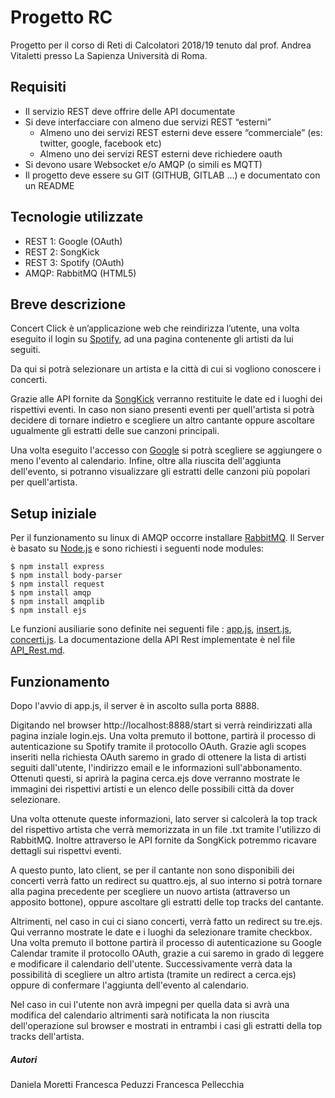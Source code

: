# Progetto RC
Progetto per il corso di Reti di Calcolatori 2018/19 tenuto dal prof. Andrea Vitaletti presso La Sapienza Università di Roma.

## Requisiti
* Il servizio REST deve offrire delle API documentate
* Si deve interfacciare con almeno due servizi REST “esterni”
  * Almeno uno dei servizi REST esterni deve essere “commerciale” (es: twitter, google, facebook etc)
  * Almeno uno dei servizi REST esterni deve richiedere oauth
* Si devono usare Websocket e/o AMQP (o simili es MQTT)
* Il progetto deve essere su GIT (GITHUB, GITLAB ...) e documentato con un README

## Tecnologie utilizzate
* REST 1: Google (OAuth)
* REST 2: SongKick 
* REST 3: Spotify (OAuth)
* AMQP: RabbitMQ (HTML5)

## Breve descrizione
Concert Click è un’applicazione web che reindirizza l’utente, una volta eseguito il login su [Spotify](https://developer.spotify.com/documentation/web-api/), ad una pagina contenente gli artisti da lui seguiti. 

Da qui si potrà selezionare un artista e la città di cui si vogliono conoscere i concerti. 

Grazie alle API fornite da [SongKick](https://www.songkick.com/developer/) verranno restituite le date ed i luoghi dei rispettivi eventi. In caso non siano presenti eventi per quell'artista si potrà decidere di tornare indietro e scegliere un altro cantante oppure ascoltare ugualmente gli estratti delle sue canzoni principali. 

Una volta eseguito l'accesso con [Google](https://developers.google.com/calendar/) si potrà scegliere se aggiungere o meno l'evento al calendario. Infine, oltre alla riuscita dell'aggiunta dell'evento, si potranno visualizzare gli estratti delle canzoni più popolari per quell'artista.

## Setup iniziale 
Per il funzionamento su linux di AMQP occorre installare [RabbitMQ](https://www.rabbitmq.com/install-debian.html).
Il Server è basato su [Node.js](https://nodejs.org/it/) e sono richiesti i seguenti node modules:
```
$ npm install express
$ npm install body-parser
$ npm install request
$ npm install amqp
$ npm install amqplib
$ npm install ejs
```

Le funzioni ausiliarie sono definite nei seguenti file : [app.js](https://github.com/daniela1195/ProgettoRC/blob/master/app.js), [insert.js](https://github.com/daniela1195/ProgettoRC/blob/master/Insert.js), [concerti.js](https://github.com/daniela1195/ProgettoRC/blob/master/concerti.js).
La documentazione della API Rest implementate è nel file [API_Rest.md]().

## Funzionamento
Dopo l'avvio di app.js, il server è in ascolto sulla porta 8888. 

Digitando nel browser http://localhost:8888/start si verrà reindirizzati alla pagina inziale login.ejs. Una volta premuto il bottone, partirà il processo di autenticazione su Spotify tramite il protocollo OAuth. Grazie agli scopes inseriti nella richiesta OAuth saremo in grado di ottenere la lista di artisti seguiti dall'utente, l'indirizzo email e le informazioni sull'abbonamento. Ottenuti questi, si aprirà la pagina cerca.ejs dove verranno mostrate le immagini dei rispettivi artisti e un elenco delle possibili città da dover selezionare. 

Una volta ottenute queste informazioni, lato server si calcolerà la top track del rispettivo artista che verrà memorizzata in un file .txt tramite l'utilizzo di RabbitMQ.
Inoltre attraverso le API fornite da SongKick potremmo ricavare dettagli sui rispettvi eventi.

A questo punto, lato client, se per il cantante non sono disponibili dei concerti verrà fatto un redirect su quattro.ejs, al suo interno si potrà tornare alla pagina precedente per scegliere un nuovo artista (attraverso un apposito bottone), oppure  ascoltare gli estratti delle top tracks del cantante. 

Altrimenti, nel caso in cui ci siano concerti, verrà fatto un redirect su tre.ejs. Qui verranno mostrate le date e i luoghi da selezionare tramite checkbox. Una volta premuto il bottone partirà il processo di autenticazione su Google Calendar tramite il protocollo OAuth, grazie a cui saremo in grado di leggere e modificare il calendario dell'utente.
Successivamente verrà data la possibilità di scegliere un altro artista (tramite un redirect a cerca.ejs) oppure di confermare l'aggiunta dell'evento al calendario.

Nel caso in cui l'utente non avrà impegni per quella data si avrà una modifica del calendario altrimenti sarà notificata la non riuscita dell'operazione sul browser e mostrati in entrambi i casi gli estratti della top tracks dell'artista.

##### Autori
Daniela Moretti
Francesca Peduzzi
Francesca Pellecchia
